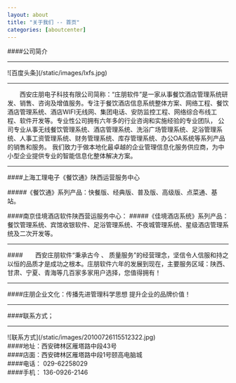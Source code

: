```yaml
---
layout: about
title: "关于我们 -- 首页"
categories: [aboutcenter]
---
```

####公司简介
<hr>
![百度头条](/static/images/lxfs.jpg)
<hr>
&emsp;&emsp;西安庄朋电子科技有限公司简称：“庄朋软件”是一家从事餐饮酒店管理系统研发、销售、咨询及增值服务。专注于餐饮酒店信息系统整体方案、网络工程、餐饮酒店管理系统、酒店WIFI无线网、集团电话、安防监控工程、网络综合布线工程、软件开发等。专业性公司拥有六年多的行业咨询和实施经验的专业团队，
公司专业从事无线餐饮管理系统、酒店管理系统、洗浴广场管理系统、足浴管理系统、人事工资管理系统、财务管理系统、库存管理系统、办公OA系统等系列产品的销售和服务。
我们致力于做本地化最卓越的企业管理信息化服务供应商，为中小型企业提供专业的智能信息化整体解决方案。  
<hr>
####上海工理电子《餐饮通》陕西运营服务中心<p>
#####《餐饮通》系列产品：快餐版、经典版、普及版、高级版、点菜通、基站。<p>
####南京佳境酒店软件陕西营运服务中心：
#####《佳境酒店系统》系列产品：餐饮管理系统、宾馆收银软件、足浴管理系统、不夜城管理系统、星级酒店管理系统及二次开发等。<p>
<hr>
####&emsp;&emsp;西安庄朋软件“秉承古今 、 质量服务”的经营理念，坚信令人信服和持之以恒的品质才是成功之根本。庄朋软件六年的发展到现在，主要服务区域：陕西、甘肃、宁夏、青海等几百家多家用户选择，您值得拥有！
<hr>
####庄朋企业文化：传播先进管理科学思想  提升企业的品牌价值！
<hr>
####联系方式；
<hr>
![联系方式](/static/images/20100726115512322.jpg)
<br>
####地址：西安碑林区雁塔路中段43号 
<br>
####店面：西安碑林区雁塔路中段1号颐高电脑城
<br>
####电话：<span class="glyphicon glyphicon-phone-alt"> </span>  029-62258029  
<br>
####手机：<span class="glyphicon glyphicon-earphone"> </span>  136-0926-2146
<br>